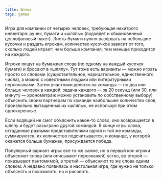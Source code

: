 ```yaml
---
title: Шляпа
tags: games
---
```


Игра для компании от четырех человек, требующая нехитрого инвентаря: ручек, бумаги и «шляпы» (подойдет и обыкновенный целлофановый пакет). Листы бумаги нужно разорвать на небольшие кусочки и раздать игрокам, количество кусочков зависит от того, сколько людей играет: чем больше компания, тем меньше приходится на каждого. 

Игроки пишут на бумажках слова (по одному на каждый кусочек бумаги) и бросают в «шляпу». Тут тоже есть варианты — можно играть просто со словами (существительное, нари­цательное, единственного числа), а можно с известными людьми или литера­турными персонажами. Затем участники делятся на команды — по два или больше человек в каждой; задача каждого — за 20 секунд (или 30, или мину­ту — хронометраж можно установить по собственному выбору) объяснить своим партнерам по команде наибольшее количество слов, произвольно вытащенных из «шляпы», не используя при этом однокоренные. 

Если водящий не смог объяснить какое-то слово, оно возвращается в шляпу и будет разыгра­но другой командой. В конце игры слова, отгаданные разными представителя­ми одной и той же команды, суммируются, их количество подсчитывается, и команде, у которой окажется больше бумажек, присуждается победа. 


Попу­лярный вариант игры: все то же самое, но в первый кон игроки объясняют слова (или описывают персонажей) устно, во второй — показывают панто­мимой, в третий — объясняют те же слова одним словом. А недавно появилась и настольная игра, где нужно не только объяснять и показывать, но и рисовать.